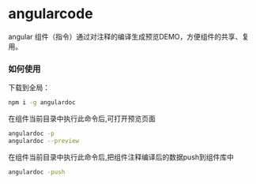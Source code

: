 # angularcode

angular 组件（指令）通过对注释的编译生成预览DEMO，方便组件的共享、复用。

### 如何使用

下载到全局：
```sh
npm i -g angulardoc
```

在组件当前目录中执行此命令后,可打开预览页面
```sh
angulardoc -p
angulardoc --preview
```

在组件当前目录中执行此命令后,把组件注释编译后的数据push到组件库中
```sh
angulardoc -push
```